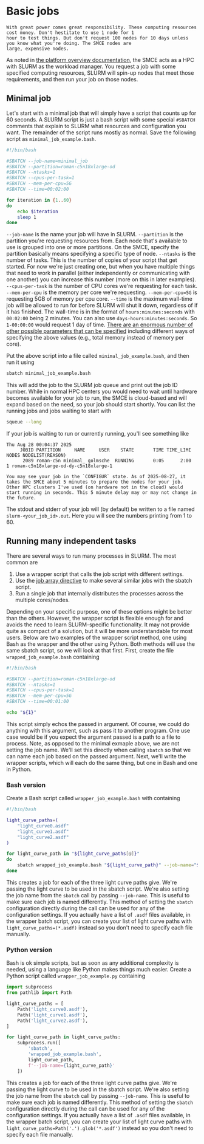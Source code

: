 # Basic jobs

```{important}
With great power comes great responsibility. These computing resources cost money. Don't hestitate to use 1 node for 1
hour to test things. But don't request 100 nodes for 10 days unless you know what you're doing. The SMCE nodes are
large, expensive nodes.
```

As noted in [the platform overview documentation](./platform_overview.md), the SMCE acts as a HPC with SLURM as the
workload manager. You request a job with some specified computing resources, SLURM will spin-up nodes that meet those
requirements, and then run your job on those nodes.

## Minimal job

Let's start with a minimal job that will simply have a script that counts up for 60 seconds. A SLURM script is just a
bash script with some special `#SBATCH` comments that explain to SLURM what resources and configuration you want.
The remainder of the script runs mostly as normal. Save the following script as `minimal_job_example.bash`.
```bash
#!/bin/bash

#SBATCH --job-name=minimal_job
#SBATCH --partition=roman-c5n18xlarge-od
#SBATCH --ntasks=1
#SBATCH --cpus-per-task=1
#SBATCH --mem-per-cpu=5G
#SBATCH --time=00:02:00

for iteration in {1..60}
do
    echo $iteration
    sleep 1
done
```
`--job-name` is the name your job will have in SLURM. `--partition` is the partition you're requesting resources from. Each node that's available to use is grouped into one or more partitions. On the SMCE, specify the partition basically means specifying a specific type of node. `--ntasks` is the number of tasks. This is the number of copies of your script that get started. For now we're just creating one, but when you have multiple things that need to work in parallel (either independently or communicating with one another) you can increase this number (more on this in later examples). `--cpus-per-task` is the number of CPU cores we're requesting for each task. `--mem-per-cpu` is the memory per core we're requesting. `--mem-per-cpu=5G` is requesting 5GB of memory per cpu core. `--time` is the maximum wall-time job will be allowed to run for before SLURM will shut it down, regardless of if it has finished. The wall-time is in the format of `hours:minutes:seconds` with `00:02:00` being 2 minutes. You can also use `days-hours:minutes:seconds`. So `1-00:00:00` would request 1 day of time. [There are an enormous number of other possible parameters that can be specified](https://slurm.schedmd.com/sbatch.html) including different ways of specifying the above values (e.g., total memory instead of memory per core).

Put the above script into a file called `minimal_job_example.bash`, and then run it using
```sh
sbatch minimal_job_example.bash
```
This will add the job to the SLURM job queue and print out the job ID number. While in normal HPC centers you would need to wait until hardware becomes available for your job to run, the SMCE is cloud-based and will expand based on the need, so your job should start shortly. You can list the running jobs and jobs waiting to start with
```sh
squeue --long
```
If your job is waiting to run or currently running, you'll see something like
```
Thu Aug 28 00:04:37 2025
     JOBID PARTITION     NAME     USER    STATE       TIME TIME_LIMI  NODES NODELIST(REASON)
      2089 roman-c5n minimal_ golmsche  RUNNING       0:05      2:00      1 roman-c5n18xlarge-od-dy-c5n18xlarge-1
```
```{note}
You may see your job in the `CONFIGUR` state. As of 2025-08-27, it takes the SMCE about 5 minutes to prepare the nodes for your job. Other HPC clusters I've used (on hardware not in the cloud) would start running in seconds. This 5 minute delay may or may not change in the future.
```
The stdout and stderr of your job will (by default) be written to a file named `slurm-<your_job_id>.out`. Here you will see the numbers printing from 1 to 60.


## Running many independent tasks

There are several ways to run many processes in SLURM. The most common are
1. Use a wrapper script that calls the job script with different settings.
2. Use the [job array directive](https://rcpedia.stanford.edu/_user_guide/job_arrays/) to make several similar jobs with the sbatch script.
3. Run a single job that internally distributes the processes across the multiple cores/nodes.

Depending on your specific purpose, one of these options might be better than the others. However, the wrapper script is flexible enough for and avoids the need to learn SLURM-specific functionality. It may not provide quite as compact of a solution, but it will be more understandable for most users. Below are two examples of the wrapper script method, one using Bash as the wrapper and the other using Python. Both methods will use the same sbatch script, so we will look at that first. First, create the file `wrapped_job_example.bash` containing
```bash
#!/bin/bash

#SBATCH --partition=roman-c5n18xlarge-od
#SBATCH --ntasks=1
#SBATCH --cpus-per-task=1
#SBATCH --mem-per-cpu=5G
#SBATCH --time=00:01:00

echo "${1}"
```
This script simply echos the passed in argument. Of course, we could do anything with this argument, such as pass it to another program. One use case would be if you expect the argument passed is a path to a file to process. Note, as opposed to the minimal exmaple above, we are not setting the job name. We'll set this directly when calling `sbatch` so that we can name each job based on the passed argument. Next, we'll write the wrapper scripts, which will each do the same thing, but one in Bash and one in Python.

### Bash version

Create a Bash script called `wrapper_job_example.bash` with containing
```bash
#!/bin/bash

light_curve_paths=(
    "light_curve0.asdf"
    "light_curve1.asdf"
    "light_curve2.asdf"
)

for light_curve_path in "${light_curve_paths[@]}"
do
    sbatch wrapped_job_example.bash "${light_curve_path}" --job-name="${light_curve_path}"
done
```
This creates a job for each of the three light curve paths give. We're passing the light curve to be used in the sbatch script. We're also setting the job name from the `sbatch` call by passing `--job-name`. This is useful to make sure each job is named differently. This method of setting the `sbatch` configuration directly during the call can be used for any of the configuration settings. If you actually have a list of `.asdf` files available, in the wrapper batch script, you can create your list of light curve paths with `light_curve_paths=(*.asdf)` instead so you don't need to specify each file manually.

### Python version

Bash is ok simple scripts, but as soon as any additional complexity is needed, using a language like Python makes things much easier. Create a Python script called `wrapper_job_example.py` containing
```python
import subprocess
from pathlib import Path

light_curve_paths = [
    Path('light_curve0.asdf'),
    Path('light_curve1.asdf'),
    Path('light_curve2.asdf'),
]

for light_curve_path in light_curve_paths:
    subprocess.run([
        'sbatch',
        'wrapped_job_example.bash',
        light_curve_path,
        f'--job-name={light_curve_path}'
    ])
```
This creates a job for each of the three light curve paths give. We're passing the light curve to be used in the sbatch script. We're also setting the job name from the `sbatch` call by passing `--job-name`. This is useful to make sure each job is named differently. This method of setting the `sbatch` configuration directly during the call can be used for any of the configuration settings. If you actually have a list of `.asdf` files available, in the wrapper batch script, you can create your list of light curve paths with `light_curve_paths=Path('.').glob('*.asdf')` instead so you don't need to specify each file manually.
